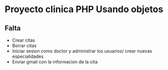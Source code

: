 # Proyecto clinica PHP Usando objetos
## Falta
- Crear citas
- Borrar citas
- Iniciar sesion como doctor y administrar los usuarios/ crear nuevas especialidades
- Enviar gmail con la informacion de la cita
